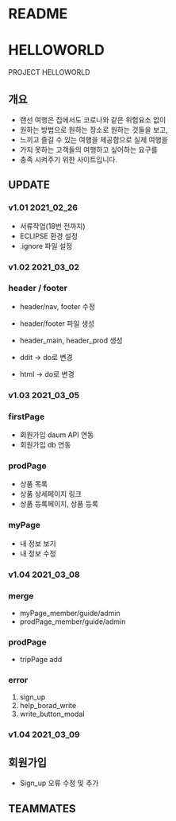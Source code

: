 # README

# HELLOWORLD

PROJECT HELLOWORLD

## 개요

- 랜선 여행은 집에서도 코로나와 같은 위험요소 없이
- 원하는 방법으로 원하는 장소로 원하는 것들을 보고,
- 느끼고 즐길 수 있는 여행을 제공함으로 실제 여행을
- 가지 못하는 고객들의 여행하고 싶어하는 요구를
- 충족 시켜주기 위한 사이트입니다.

## UPDATE

### v1.01 2021_02_26

- 서류작업(18번 전까지)
- ECLIPSE 환경 설정
- .ignore 파일 설정

### v1.02 2021_03_02

### header / footer

- header/nav, footer 수정
- header/footer 파일 생성
- header_main, header_prod 생성

- ddit → do로 변경
- html → do로 변경

### v1.03 2021_03_05

### firstPage
- 회원가입 daum API 연동
- 회원가입 db 연동

### prodPage
- 상품 목록
- 상품 상세페이지 링크
- 상품 등록페이지, 상품 등록

### myPage
- 내 정보 보기
- 내 정보 수정


### v1.04 2021_03_08

### merge
- myPage_member/guide/admin
- prodPage_member/guide/admin

### prodPage
- tripPage add

### error
1. sign_up
2. help_borad_write
3. write_button_modal

### v1.04 2021_03_09

## 회원가입
- Sign_up 오류 수정 및 추가



## TEAMMATES

